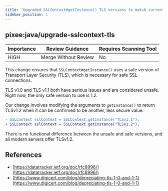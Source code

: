 ```yaml
---
title: "Upgraded SSLContext#getInstance() TLS versions to match current best practices"
sidebar_position: 1
---
```


## pixee:java/upgrade-sslcontext-tls 

| Importance  | Review Guidance      | Requires Scanning Tool |
|-------------|----------------------|------------------------|
| HIGH | Merge Without Review | No     |

This change ensures that `SSLContext#getInstance()` uses a safe version of Transport Layer Security (TLS), which is necessary for safe SSL connections.

TLS v1.0 and TLS v1.1 both have serious issues and are considered unsafe. Right now, the only safe version to use is 1.2.

Our change involves modifying the arguments to `getInstance()` to return TLSv1.2 when it can be confirmed to be another, less secure value:

```diff
- SSLContext sslContext = SSLContext.getInstance("TLSv1.1");
+ SSLContext sslContext = SSLContext.getInstance("TLSv1.2");
```

There is no functional difference between the unsafe and safe versions, and all modern servers offer TLSv1.2.


## References
 * [https://datatracker.ietf.org/doc/rfc8996/](https://datatracker.ietf.org/doc/rfc8996/)
 * [https://www.digicert.com/blog/depreciating-tls-1-0-and-1-1](https://www.digicert.com/blog/depreciating-tls-1-0-and-1-1)
